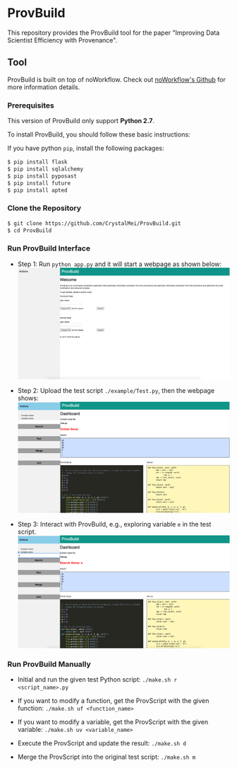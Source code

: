 # ProvBuild

This repository provides the ProvBuild tool for the paper "Improving Data Scientist Efficiency with Provenance".

## Tool
ProvBuild is built on top of noWorkflow. Check out [noWorkflow's Github](https://github.com/gems-uff/noworkflow) for more information details.

### Prerequisites
This version of ProvBuild only support **Python 2.7**.

To install ProvBuild, you should follow these basic instructions:

If you have python `pip`, install the following packages:

	$ pip install flask
	$ pip install sqlalchemy
	$ pip install pyposast
	$ pip install future
	$ pip install apted

### Clone the Repository

	$ git clone https://github.com/CrystalMei/ProvBuild.git
	$ cd ProvBuild

### Run ProvBuild Interface

- Step 1: Run `python app.py` and it will start a webpage as shown below:
![StartPage](img/1.png)

- Step 2: Upload the test script `./example/Test.py`, then the webpage shows:
![](img/2.png)

- Step 3: Interact with ProvBuild, e.g., exploring variable `e` in the test script.
![](img/3.png)

### Run ProvBuild Manually
* Initial and run the given test Python script: `./make.sh r <script_name>.py`

* If you want to modify a function, get the ProvScript with the given function: `./make.sh uf <function_name>`

* If you want to modify a variable, get the ProvScript with the given variable: `./make.sh uv <variable_name>`

* Execute the ProvScript and update the result: `./make.sh d`

* Merge the ProvScript into the original test script: `./make.sh m`
